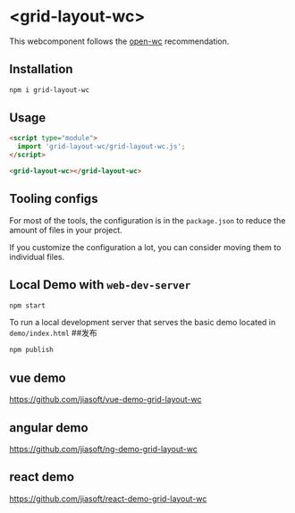 # \<grid-layout-wc>

This webcomponent follows the [open-wc](https://github.com/open-wc/open-wc) recommendation.

## Installation

```bash
npm i grid-layout-wc
```

## Usage

```html
<script type="module">
  import 'grid-layout-wc/grid-layout-wc.js';
</script>

<grid-layout-wc></grid-layout-wc>
```



## Tooling configs

For most of the tools, the configuration is in the `package.json` to reduce the amount of files in your project.

If you customize the configuration a lot, you can consider moving them to individual files.

## Local Demo with `web-dev-server`

```bash
npm start
```

To run a local development server that serves the basic demo located in `demo/index.html`
##发布
```bash
npm publish
```

## vue demo
https://github.com/jiasoft/vue-demo-grid-layout-wc

## angular demo 
https://github.com/jiasoft/ng-demo-grid-layout-wc

## react demo
https://github.com/jiasoft/react-demo-grid-layout-wc